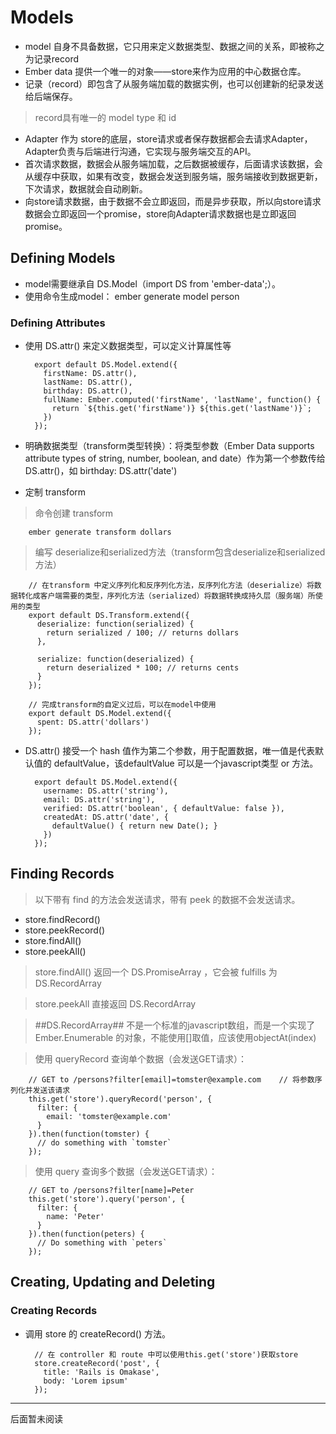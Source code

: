 # Models

- model 自身不具备数据，它只用来定义数据类型、数据之间的关系，即被称之为记录record
- Ember data 提供一个唯一的对象——store来作为应用的中心数据仓库。
- 记录（record）即包含了从服务端加载的数据实例，也可以创建新的纪录发送给后端保存。
> record具有唯一的 model type 和 id

- Adapter 作为 store的底层，store请求或者保存数据都会去请求Adapter，Adapter负责与后端进行沟通，它实现与服务端交互的API。
- 首次请求数据，数据会从服务端加载，之后数据被缓存，后面请求该数据，会从缓存中获取，如果有改变，数据会发送到服务端，服务端接收到数据更新，下次请求，数据就会自动刷新。
- 向store请求数据，由于数据不会立即返回，而是异步获取，所以向store请求数据会立即返回一个promise，store向Adapter请求数据也是立即返回promise。

## Defining Models
- model需要继承自 DS.Model（import DS from 'ember-data';）。
- 使用命令生成model： ember generate model person

### Defining Attributes
- 使用 DS.attr() 来定义数据类型，可以定义计算属性等

        export default DS.Model.extend({
          firstName: DS.attr(),
          lastName: DS.attr(),
          birthday: DS.attr(),
          fullName: Ember.computed('firstName', 'lastName', function() {
            return `${this.get('firstName')} ${this.get('lastName')}`;
          })
        });

- 明确数据类型（transform类型转换）：将类型参数（Ember Data supports attribute types of string, number, boolean, and date）作为第一个参数传给 DS.attr()，如 birthday: DS.attr('date')

- 定制 transform
> 命令创建 transform

        ember generate transform dollars

> 编写 deserialize和serialized方法（transform包含deserialize和serialized方法）

        // 在transform 中定义序列化和反序列化方法，反序列化方法（deserialize）将数据转化成客户端需要的类型，序列化方法（serialized）将数据转换成持久层（服务端）所使用的类型
        export default DS.Transform.extend({
          deserialize: function(serialized) {
            return serialized / 100; // returns dollars
          },

          serialize: function(deserialized) {
            return deserialized * 100; // returns cents
          }
        });

        // 完成transform的自定义过后，可以在model中使用
        export default DS.Model.extend({
          spent: DS.attr('dollars')
        });

- DS.attr() 接受一个 hash 值作为第二个参数，用于配置数据，唯一值是代表默认值的 defaultValue，该defaultValue 可以是一个javascript类型 or 方法。

        export default DS.Model.extend({
          username: DS.attr('string'),
          email: DS.attr('string'),
          verified: DS.attr('boolean', { defaultValue: false }),
          createdAt: DS.attr('date', {
            defaultValue() { return new Date(); }
          })
        });


## Finding Records
> 以下带有 find 的方法会发送请求，带有 peek 的数据不会发送请求。

- store.findRecord()
- store.peekRecord()
- store.findAll()
- store.peekAll()

> store.findAll() 返回一个 DS.PromiseArray ，它会被 fulfills 为 DS.RecordArray

> store.peekAll 直接返回 DS.RecordArray

> ##DS.RecordArray## 不是一个标准的javascript数组，而是一个实现了 Ember.Enumerable 的对象，不能使用[]取值，应该使用objectAt(index)

> 使用 queryRecord 查询单个数据（会发送GET请求）：

        // GET to /persons?filter[email]=tomster@example.com    // 将参数序列化并发送该请求
        this.get('store').queryRecord('person', {
          filter: {
            email: 'tomster@example.com'
          }
        }).then(function(tomster) {
          // do something with `tomster`
        });

> 使用 query 查询多个数据（会发送GET请求）：

        // GET to /persons?filter[name]=Peter
        this.get('store').query('person', {
          filter: {
            name: 'Peter'
          }
        }).then(function(peters) {
          // Do something with `peters`
        });

## Creating, Updating and Deleting
### Creating Records
- 调用 store 的 createRecord() 方法。

        // 在 controller 和 route 中可以使用this.get('store')获取store
        store.createRecord('post', {
          title: 'Rails is Omakase',
          body: 'Lorem ipsum'
        });

------------
后面暂未阅读
